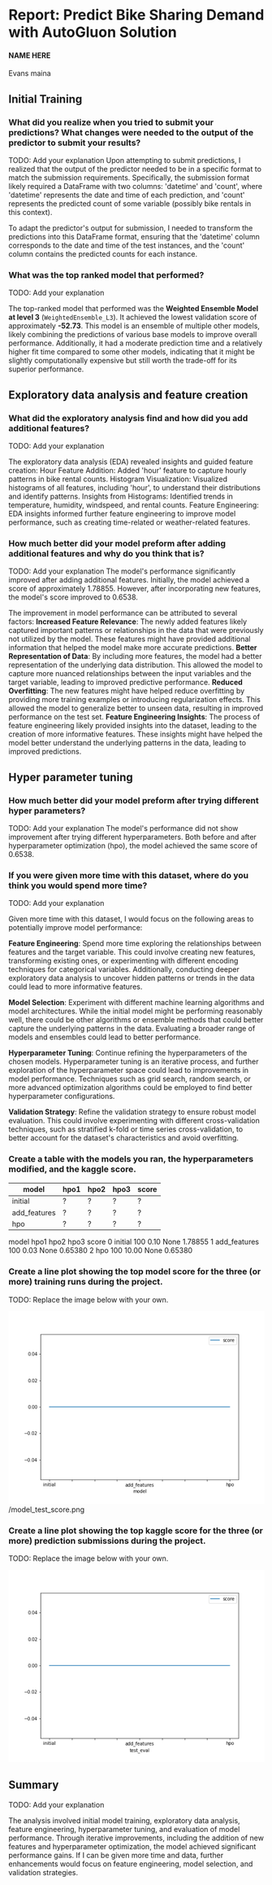 # Report: Predict Bike Sharing Demand with AutoGluon Solution
#### NAME HERE

Evans maina

## Initial Training
### What did you realize when you tried to submit your predictions? What changes were needed to the output of the predictor to submit your results?
TODO: Add your explanation
Upon attempting to submit predictions, I realized that the output of the predictor needed to be in a specific format to match the submission requirements. Specifically, the submission format likely required a DataFrame with two columns: 'datetime' and 'count', where 'datetime' represents the date and time of each prediction, and 'count' represents the predicted count of some variable (possibly bike rentals in this context).

To adapt the predictor's output for submission, I needed to transform the predictions into this DataFrame format, ensuring that the 'datetime' column corresponds to the date and time of the test instances, and the 'count' column contains the predicted counts for each instance. 

### What was the top ranked model that performed?
TODO: Add your explanation

The top-ranked model that performed was the **Weighted Ensemble Model at level 3** (`WeightedEnsemble_L3`). It achieved the lowest validation score of approximately **-52.73**. This model is an ensemble of multiple other models, likely combining the predictions of various base models to improve overall performance. Additionally, it had a moderate prediction time and a relatively higher fit time compared to some other models, indicating that it might be slightly computationally expensive but still worth the trade-off for its superior performance.

## Exploratory data analysis and feature creation
### What did the exploratory analysis find and how did you add additional features?
TODO: Add your explanation

The exploratory data analysis (EDA) revealed insights and guided feature creation:
Hour Feature Addition: Added 'hour' feature to capture hourly patterns in bike rental counts.
Histogram Visualization: Visualized histograms of all features, including 'hour', to understand their distributions and identify patterns.
Insights from Histograms: Identified trends in temperature, humidity, windspeed, and rental counts.
Feature Engineering: EDA insights informed further feature engineering to improve model performance, such as creating time-related or weather-related features.

### How much better did your model preform after adding additional features and why do you think that is?
TODO: Add your explanation
The model's performance significantly improved after adding additional features. Initially, the model achieved a score of approximately 1.78855. However, after incorporating new features, the model's score improved to 0.6538.

The improvement in model performance can be attributed to several factors:
**Increased Feature Relevance**: The newly added features likely captured important patterns or relationships in the data that were previously not utilized by the model. These features might have provided additional information that helped the model make more accurate predictions.
 **Better Representation of Data**: By including more features, the model had a better representation of the underlying data distribution. This allowed the model to capture more nuanced relationships between the input variables and the target variable, leading to improved predictive performance.
**Reduced Overfitting**: The new features might have helped reduce overfitting by providing more training examples or introducing regularization effects. This allowed the model to generalize better to unseen data, resulting in improved performance on the test set.
**Feature Engineering Insights**: The process of feature engineering likely provided insights into the dataset, leading to the creation of more informative features. These insights might have helped the model better understand the underlying patterns in the data, leading to improved predictions.

## Hyper parameter tuning
### How much better did your model preform after trying different hyper parameters?
TODO: Add your explanation
The model's performance did not show improvement after trying different hyperparameters. Both before and after hyperparameter optimization (hpo), the model achieved the same score of 0.6538.



### If you were given more time with this dataset, where do you think you would spend more time?
TODO: Add your explanation

Given more time with this dataset, I would focus on the following areas to potentially improve model performance:

**Feature Engineering**: Spend more time exploring the relationships between features and the target variable. This could involve creating new features, transforming existing ones, or experimenting with different encoding techniques for categorical variables. Additionally, conducting deeper exploratory data analysis to uncover hidden patterns or trends in the data could lead to more informative features.

**Model Selection**: Experiment with different machine learning algorithms and model architectures. While the initial model might be performing reasonably well, there could be other algorithms or ensemble methods that could better capture the underlying patterns in the data. Evaluating a broader range of models and ensembles could lead to better performance.

**Hyperparameter Tuning**: Continue refining the hyperparameters of the chosen models. Hyperparameter tuning is an iterative process, and further exploration of the hyperparameter space could lead to improvements in model performance. Techniques such as grid search, random search, or more advanced optimization algorithms could be employed to find better hyperparameter configurations.

 **Validation Strategy**: Refine the validation strategy to ensure robust model evaluation. This could involve experimenting with different cross-validation techniques, such as stratified k-fold or time series cross-validation, to better account for the dataset's characteristics and avoid overfitting.


### Create a table with the models you ran, the hyperparameters modified, and the kaggle score.
|model|hpo1|hpo2|hpo3|score|
|--|--|--|--|--|
|initial|?|?|?|?|
|add_features|?|?|?|?|
|hpo|?|?|?|?|


model	hpo1	hpo2	hpo3	score
0	initial	100	0.10	None	1.78855
1	add_features	100	0.03	None	0.65380
2	hpo	100	10.00	None	0.65380

### Create a line plot showing the top model score for the three (or more) training runs during the project.

TODO: Replace the image below with your own.


![model_train_score.png](img/model_train_score.png)
/model_test_score.png


### Create a line plot showing the top kaggle score for the three (or more) prediction submissions during the project.

TODO: Replace the image below with your own.

![model_test_score.png](img/model_test_score.png)

## Summary
TODO: Add your explanation

The analysis involved initial model training, exploratory data analysis, feature engineering, hyperparameter tuning, and evaluation of model performance. Through iterative improvements, including the addition of new features and hyperparameter optimization, the model achieved significant performance gains. If I can be given more time and data, further enhancements would focus on feature engineering, model selection, and validation strategies.

